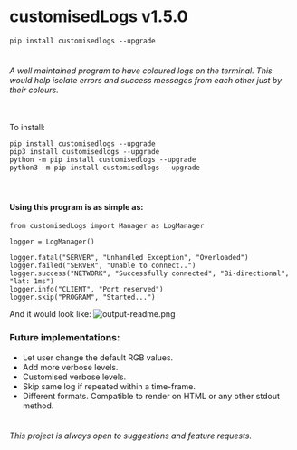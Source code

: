# customisedLogs v1.5.0

```pip install customisedlogs --upgrade```

###### <br>A well maintained program to have coloured logs on the terminal. This would help isolate errors and success messages from each other just by their colours.


<br>To install: 
```
pip install customisedlogs --upgrade
pip3 install customisedlogs --upgrade
python -m pip install customisedlogs --upgrade
python3 -m pip install customisedlogs --upgrade
```


#### <br><br>Using this program is as simple as:
```
from customisedLogs import Manager as LogManager

logger = LogManager()

logger.fatal("SERVER", "Unhandled Exception", "Overloaded")
logger.failed("SERVER", "Unable to connect..")
logger.success("NETWORK", "Successfully connected", "Bi-directional", "lat: 1ms")
logger.info("CLIENT", "Port reserved")
logger.skip("PROGRAM", "Started...")
```
And it would look like:
![output-readme.png](https://raw.githubusercontent.com/BhaskarPanja93/customisedLogs/master/output-readme.png?raw=True)


### Future implementations:
* Let user change the default RGB values.
* Add more verbose levels.
* Customised verbose levels.
* Skip same log if repeated within a time-frame.
* Different formats. Compatible to render on HTML or any other stdout method.


###### <br>This project is always open to suggestions and feature requests.